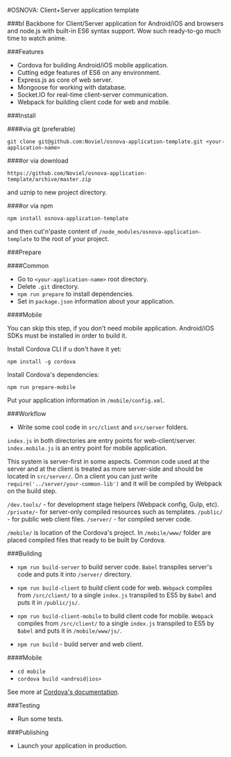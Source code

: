#OSNOVA: Client+Server application template

###bI
Backbone for Client/Server application for Android/iOS and browsers and node.js with built-in ES6 syntax support.
Wow such ready-to-go much time to watch anime.

###Features
- Cordova for building Android/iOS mobile application.
- Cutting edge features of ES6 on any environment.
- Express.js as core of web server.
- Mongoose for working with database.
- Socket.IO for real-time client-server communication.
- Webpack for building client code for web and mobile.

###Install

####via git (preferable)

    git clone git@github.com:Noviel/osnova-application-template.git <your-application-name>

####or via download

    https://github.com/Noviel/osnova-application-template/archive/master.zip
  and uznip to new project directory.

####or via npm

    npm install osnova-application-template
  and then cut'n'paste content of `/node_modules/osnova-application-template` to the root of your project.

###Prepare

####Common
- Go to `<your-application-name>` root directory.
- Delete `.git` directory.
- `npm run prepare` to install dependencies.
- Set in `package.json` information about your application.

####Mobile

You can skip this step, if you don't need mobile application.
Android/iOS SDKs must be installed in order to build it.

Install Cordova CLI if u don't have it yet:

    npm install -g cordova

Install Cordova's dependencies:
    
    npm run prepare-mobile
    
Put your application information in `/mobile/config.xml`.

###Workflow

- Write some cool code in `src/client` and `src/server` folders.

`index.js` in both directories are entry points for web-client/server.
`index.mobile.js` is an entry point for mobile application.

This system is server-first in some aspects.
Common code used at the server and at the client is treated as more server-side and should be located in `src/server/`.
On a client you can just write `require('../server/your-common-lib')` and it will be compiled by Webpack on the build step.

`/dev.tools/` - for development stage helpers (Webpack config, Gulp, etc).
`/private/`- for server-only compiled resources such as templates.
`/public/` - for public web client files.
`/server/` - for compiled server code.

`/mobile/` is location of the Cordova's project.
In `/mobile/www/` folder are placed compiled files that ready to be built by Cordova.

###Building

- `npm run build-server` to build server code.
`Babel` transpiles server's code and puts it into `/server/` directory.

- `npm run build-client` to build client code for web.
`Webpack` compiles from `/src/client/` to a single `index.js` transpiled to ES5 by `Babel` and puts it in `/public/js/`. 

- `npm run build-client-mobile` to build client code for mobile.
`Webpack` compiles from `/src/client/` to a single `index.js` transpiled to ES5 by `Babel` and puts it in `/mobile/www/js/`. 

- `npm run build` - build server and web client.


####Mobile
- `cd mobile`
- `cordova build <android|ios>`

See more at  [Cordova's documentation](http://cordova.apache.org/docs/en/latest/guide/cli/index.html#build-the-app).


###Testing
- Run some tests.

###Publishing
- Launch your application in production.